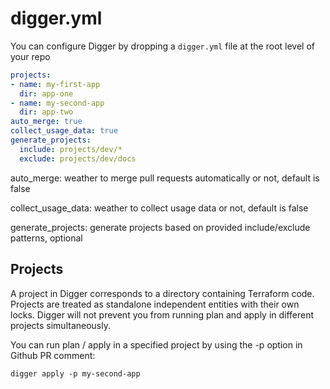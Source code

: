 # digger.yml

You can configure Digger by dropping a `digger.yml` file at the root level of your repo

```yaml
projects:
- name: my-first-app
  dir: app-one
- name: my-second-app
  dir: app-two
auto_merge: true
collect_usage_data: true
generate_projects:
  include: projects/dev/*
  exclude: projects/dev/docs
```

auto\_merge: weather to merge pull requests automatically or not, default is false

collect\_usage\_data: weather to collect usage data or not, default is false

generate\_projects: generate projects based on provided include/exclude patterns, optional



## Projects

A project in Digger corresponds to a directory containing Terraform code. Projects  are treated as standalone independent entities with their own locks. Digger will not prevent you from running plan and apply in different projects simultaneously.

You can run plan / apply in a specified project by using the -p option in Github PR comment:

```
digger apply -p my-second-app
```
